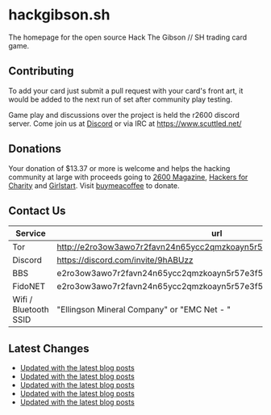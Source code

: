 # hackgibson.sh
The homepage for the open source Hack The Gibson // SH trading card game.


## Contributing

To add your card just submit a pull request with your card's front art, it would be added to the next run of set after community play testing.

Game play and discussions over the project is held the r2600 discord server. Come join us at [Discord](https://discord.com/invite/9hABUzz) or via IRC at https://www.scuttled.net/


## Donations

Your donation of $13.37 or more is welcome and helps the hacking community at large with proceeds going to [2600 Magazine](https://2600.com/), [Hackers for Charity](https://hackersforcharity.org) and [Girlstart](https://girlstart.org).  Visit [buymeacoffee](https://www.buymeacoffee.com/hackgibson.sh) to donate.


## Contact Us

Service | url
-|-
Tor | http://e2ro3ow3awo7r2favn24n65ycc2qmzkoayn5r57e3f56nvjwdcgg32ad.onion
Discord | https://discord.com/invite/9hABUzz
BBS | e2ro3ow3awo7r2favn24n65ycc2qmzkoayn5r57e3f56nvjwdcgg32ad.onion:23
FidoNET | e2ro3ow3awo7r2favn24n65ycc2qmzkoayn5r57e3f56nvjwdcgg32ad.onion:24554
Wifi / Bluetooth SSID | "Ellingson Mineral Company" or "EMC Net - <fidonet address>"

## Latest Changes
<!-- BLOG-POST-LIST:START -->
- [Updated with the latest blog posts](https://github.com/DFW2600/hackgibson.sh/commit/d585201131aa7c13b27e8ac52ca0b8b0af075201)
- [Updated with the latest blog posts](https://github.com/DFW2600/hackgibson.sh/commit/eb9fcca7f9e22d2f0a911e2f4764686fee0c3142)
- [Updated with the latest blog posts](https://github.com/DFW2600/hackgibson.sh/commit/6b5a32acf91d41b3b96af77c79d9290bbddb99c3)
- [Updated with the latest blog posts](https://github.com/DFW2600/hackgibson.sh/commit/31468cc296fc13b82c8804c7f25a631adde095b2)
- [Updated with the latest blog posts](https://github.com/DFW2600/hackgibson.sh/commit/d12ef0198486f2ead537357938f8475e06e7c5bd)
<!-- BLOG-POST-LIST:END -->
